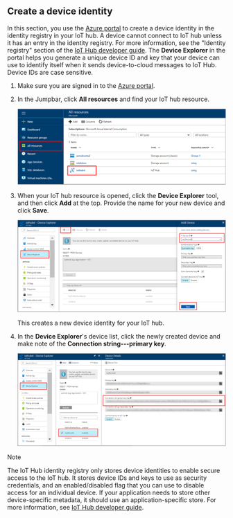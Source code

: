 ## Create a device identity
In this section, you use the [Azure portal][lnk-azure-portal] to create a device identity in the identity registry in your IoT hub. A device cannot connect to IoT hub unless it has an entry in the identity registry. For more information, see the "Identity registry" section of the [IoT Hub developer guide][lnk-devguide-identity]. The **Device Explorer** in the portal helps you generate a unique device ID and key that your device can use to identify itself when it sends device-to-cloud messages to IoT Hub. Device IDs are case sensitive.

1. Make sure you are signed in to the [Azure portal][lnk-azure-portal]. 

1. In the Jumpbar, click **All resources** and find your IoT hub resource. 
   
    ![Navigate to your Iot hub][img-find-iothub]
1. When your IoT hub resource is opened, click the **Device Explorer** tool, and then click **Add** at the top. Provide the name for your new device and click **Save**. 

    ![Create device identity in portal][img-create-device]

   This creates a new device identity for your IoT hub.
1. In the **Device Explorer**'s device list, click the newly created device and make note of the **Connection string---primary key**. 

    ![Device connection string][img-connection-string]
> [!NOTE]
> The IoT Hub identity registry only stores device identities to enable secure access to the IoT hub. It stores device IDs and keys to use as security credentials, and an enabled/disabled flag that you can use to disable access for an individual device. If your application needs to store other device-specific metadata, it should use an application-specific store. For more information, see [IoT Hub developer guide][lnk-devguide-identity].
> 
> 

<!-- Images. -->
[img-find-iothub]: ./media/iot-hub-get-started-create-device-identity-portal/find-iothub.png
[img-create-device]: ./media/iot-hub-get-started-create-device-identity-portal/create-identity-portal.png
[img-connection-string]: ./media/iot-hub-get-started-create-device-identity-portal/device-connection-string.png


<!-- Links -->
[lnk-azure-portal]: https://portal.azure.com
[lnk-devguide-identity]: ../articles/iot-hub/iot-hub-devguide-identity-registry.md

